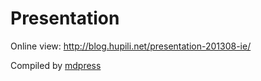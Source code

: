 # Presentation

Online view: <http://blog.hupili.net/presentation-201308-ie/>

Compiled by [mdpress](https://github.com/egonSchiele/mdpress)


